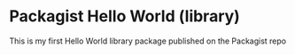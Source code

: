 # Packagist Hello World (library)
This is my first Hello World library package published on the Packagist repo
